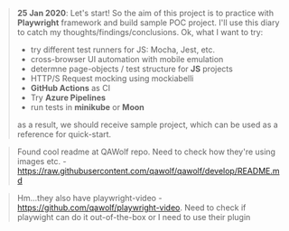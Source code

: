 > **25 Jan 2020**: Let's start! So the aim of this project is to practice with **Playwright** framework and build sample POC project. I'll use this diary to catch my thoughts/findings/conclusions. Ok, what I want to try:
>
> - try different test runners for JS: Mocha, Jest, etc.
> - cross-browser UI automation with mobile emulation
> - determne page-objects / test structure for **JS** projects
> - HTTP/S Request mocking using mockiabelli
> - **GitHub Actions** as CI
> - Try **Azure Pipelines**
> - run tests in **minikube** or **Moon**
>
> as a result, we should receive sample project, which can be used as a reference for quick-start.

> Found cool readme at QAWolf repo. Need to check how they're using images etc. - https://raw.githubusercontent.com/qawolf/qawolf/develop/README.md 

> Hm...they also have playwright-video - https://github.com/qawolf/playwright-video. Need to check if playwight can do it out-of-the-box or I need to use their plugin

